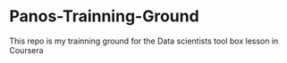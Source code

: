 # Panos-Trainning-Ground
This repo is my trainning ground for the Data scientists tool box lesson in Coursera  
